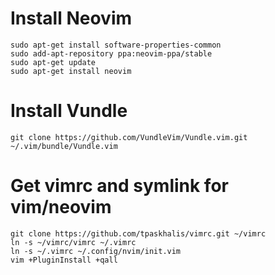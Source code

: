 # Install Neovim

```
sudo apt-get install software-properties-common
sudo add-apt-repository ppa:neovim-ppa/stable
sudo apt-get update
sudo apt-get install neovim
```

# Install Vundle

```
git clone https://github.com/VundleVim/Vundle.vim.git ~/.vim/bundle/Vundle.vim
```

# Get vimrc and symlink for vim/neovim

```
git clone https://github.com/tpaskhalis/vimrc.git ~/vimrc
ln -s ~/vimrc/vimrc ~/.vimrc
ln -s ~/.vimrc ~/.config/nvim/init.vim
vim +PluginInstall +qall
```
